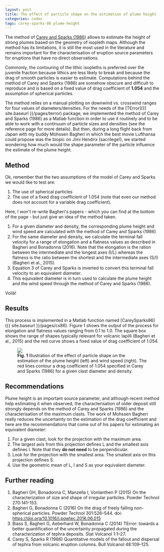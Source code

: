 ```yaml
---
layout: post
title: The effect of particle shape on the estimation of plume height
categories: codes
tags: carey-sparks-86 plume-height
---
```


The method of <a href="https://link.springer.com/article/10.1007%2FBF01046546?LI=true" target="_blank">Carey and Sparks (1986)</a> allows to estimate the height of strong plumes based on the geometry of isopleth maps. Although the method has its limitations, it is still the most used in the literature and remains important for the characterisation of eruption source parameters for eruptions that have no direct observations.

Commonly, the contouring of the lithic isopleths is preferred over the juvenile fraction because lithics are less likely to break and because the drag of smooth particles is easier to estimate. Computations behind the method of Carey and Sparks (1986) are somehow obscure and difficult to reproduce and is based on a fixed value of drag coefficient of <b>1.054</b> and the assumption of spherical particles. 

The method relies on a manual plotting on downwind vs. crosswind ranges for four values of diameters/densities. For the needs of the [TError]({{ site.baseurl }}/pages/terror) package, we implemented the method of Carey and Sparks (1986) as a Matlab function in order to use it routinely and to be able to work with a continuum of particle sizes and densities (see the reference page for more details). But then, during a long flight back from Japan with my buddy Mohssen Bagheri in which the best movie Lufthansa could propose was the biopic on Jimi Hendrix (sacrilege!), we started wondering how much would the shape parameter of the particle influence the estimate of the plume height.

## Method
Ok, remember that the two assumptions of the model of Carey and Sparks we would like to test are:
1. The use of spherical particles
2. The use of a fixed drag coefficient of 1.054 (note that even our method does not account for a variable drag coefficient).

Here, I won't re-write Bagheri's papers - which you can find at the bottom of the page - but just give an idea of the method taken.
1. For a given diameter and density, the corresponding plume height and wind speed are calculated with the method of Carey and Sparks (1986)
2. For the same diameter and density, we calculate the terminal fall velocity for a range of elongation and a flatness values as described in Bagheri and Bonadonna (2016). Note that the elongation is the ration between the intermediate and the longest axes (I/L) whereas the flatness is the ratio between the shortest and the intermediate axes (S/I) (Bagheri et al., 2015). 
3. Equation 3 of Carey and Sparks is inverted to convert this terminal fall velocity to an equivalent diameter.
4. This equivalent diameter is in turn used to calculate the plume height and the wind speed through the method of Carey and Sparks (1986).

Voilà!

## Results
This process is implemented in a Matlab function named [CareySparks86]({{ site.baseurl }}/pages/cs86). Figure 1 shows the output of the process for elongation and flatness values ranging from 0.1 to 1.0. The square box shows the range of shapes typically relevant for volcanic lapilli (Bagheri et al., 2015) and the red curve shows a fixed value of drag coefficient of 1.054.

<figure>
	<img src="{{ site.baseurl }}/img/blog/201709/cs86.jpg">
	<figcaption><b>Fig. 1</b> Illustration of the effect of particle shape on the estimation of the plume height (left) and wind speed (right). The red lines contour a drag coefficient of 1.054 specified in Carey and Sparks (1986) for a given clast diameter and density.</figcaption>
</figure>

## Recommendations
Plume height is an important source parameter, and although recent method help estimating it when observed, the characterisation of older deposit still strongly depends on the method of Carey and Sparks (1986) and the characterisation of the maximum clasts. The work of Mohssen Bagheri really reduces the uncertainty on the estimation of the drag coefficient and here are the recommendations that come out of his papers for estimating an equivalent diameter:
1. For a given clast, look for the projection with the maximum area.
2. The largest axis from this projection defines L and the smallest axis defines I. Note that they <b>do not need</b> to be perpendicular.
3. Look for the projection with the smallest area. The smallest axis on this projection defines S.
4. Use the geometric mean of L, I and S as your equivalent diameter.

## Further reading
1. Bagheri GH, Bonadonna C, Manzella I, Vonlanthen P (2015) On the characterization of size and shape of irregular particles. Powder Technol 270:141–153.
2. Bagheri G, Bonadonna C (2016) On the drag of freely falling non-spherical particles. Powder Technol 301:526–544. doi: https://doi.org/10.1016/j.powtec.2016.06.015
3. Biass S, Bagheri G, Aeberhard W, Bonadonna C (2014) TError: towards a better quantification of the uncertainty propagated during the characterization of tephra deposits. Stat Volcanol 1:1–27.
4. Carey S, Sparks R (1986) Quantitative models of the fallout and dispersal of tephra from volcanic eruption columns. Bull Volcanol 48:109–125.
